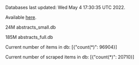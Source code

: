 Databases last updated: Wed May  4 17:30:35 UTC 2022. 

Available [here](https://github.com/cbeauhilton/ash-db/releases).


24M	abstracts_small.db

185M	abstracts_full.db

Current number of items in db:
[{"count(*)": 96904}]

Current number of scraped items in db:
[{"count(*)": 20710}]
